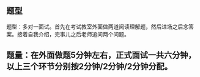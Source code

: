 ## 题型
题型：多对一面试。首先在考试教室外面做两道阅读理解题，然后进场之后念答案。接着自我介绍，完事儿之后老师追问两个问题。
##
题量：在外面做题5分钟左右，正式面试一共六分钟，以上三个环节分别按2分钟/2分钟/2分钟分配。
-